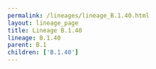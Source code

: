 ```yaml
---
permalink: /lineages/lineage_B.1.40.html
layout: lineage_page
title: Lineage B.1.40
lineage: B.1.40
parent: B.1
children: ['B.1.40']
---
```

